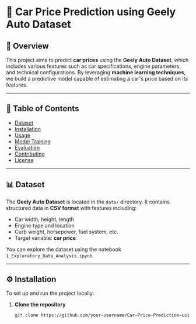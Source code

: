 # 🚗 Car Price Prediction using Geely Auto Dataset

## 📌 Overview

This project aims to predict **car prices** using the **Geely Auto Dataset**, which includes various features such as car specifications, engine parameters, and technical configurations. By leveraging **machine learning techniques**, we build a predictive model capable of estimating a car's price based on its features.

---

## 📂 Table of Contents
- [Dataset](#dataset)
- [Installation](#installation)
- [Usage](#usage)
- [Model Training](#model-training)
- [Evaluation](#evaluation)
- [Contributing](#contributing)
- [License](#license)

---

## 📊 Dataset

The **Geely Auto Dataset** is located in the `data/` directory. It contains structured data in **CSV format** with features including:

- Car width, height, length  
- Engine type and location  
- Curb weight, horsepower, fuel system, etc.  
- Target variable: **car price**

You can explore the dataset using the notebook `1_Exploratory_Data_Analysis.ipynb`.

---

## ⚙️ Installation

To set up and run the project locally:

1. **Clone the repository**
   ```bash
   git clone https://github.com/your-username/Car-Price-Prediction-using-Geely-Auto-Dataset.git
